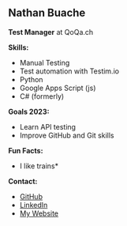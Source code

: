 ## Nathan Buache

**Test Manager** at QoQa.ch

**Skills:**
* Manual Testing
* Test automation with Testim.io
* Python
* Google Apps Script (js)
* C# (formerly)

**Goals 2023:**
* Learn API testing
* Improve GitHub and Git skills

**Fun Facts:**
* I like trains*

**Contact:**
* [GitHub](https://github.com/nthnbch)
* [LinkedIn](https://www.linkedin.com/in/nathanbuache)
* [My Website](https://buache.com)
